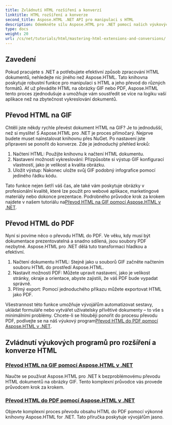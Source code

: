 ```yaml
---
title: Zvládnutí HTML rozšíření a konverzí
linktitle: HTML rozšíření a konverze
second_title: Aspose.HTML .NET API pro manipulaci s HTML
description: Odemkněte sílu Aspose.HTML pro .NET pomocí našich výukových programů o převodu HTML na GIF a PDF. Transformujte své dokumenty bez námahy.
type: docs
weight: 20
url: /cs/net/tutorials/html/mastering-html-extensions-and-conversions/
---
```


## Zavedení

Pokud pracujete s .NET a potřebujete efektivní způsob zpracování HTML dokumentů, nehledejte nic jiného než Aspose.HTML. Tato knihovna poskytuje robustní funkce pro manipulaci s HTML a jeho převod do různých formátů. Ať už převádíte HTML na obrázky GIF nebo PDF, Aspose.HTML tento proces zjednodušuje a umožňuje vám soustředit se více na logiku vaší aplikace než na zbytečnost vykreslování dokumentů.

## Převod HTML na GIF
Chtěli jste někdy rychle převést dokument HTML na GIF? Je to jednodušší, než si myslíte! S Aspose.HTML pro .NET je proces přímočarý. Nejprve budete muset nainstalovat knihovnu přes NuGet. Po nastavení jste připraveni se ponořit do konverze. Zde je jednoduchý přehled kroků:

1. Načtení HTML: Použijte knihovnu k načtení HTML dokumentu.
2. Nastavení možností vykreslování: Přizpůsobte si výstup GIF konfigurací vlastností, jako je velikost a kvalita obrázku.
3. Uložit výstup: Nakonec uložte svůj GIF podobný infografice pomocí jediného řádku kódu.

 Tato funkce nejen šetří váš čas, ale také vám poskytuje obrázky v profesionální kvalitě, které lze použít pro webové aplikace, marketingové materiály nebo dokonce prezentace. Podrobného průvodce krok za krokem najdete v našem tutoriálu na[Převod HTML na GIF pomocí Aspose.HTML v .NET](./converting-html-to-gif/).

## Převod HTML do PDF
Nyní si povíme něco o převodu HTML do PDF. Ve věku, kdy musí být dokumentace prezentovatelná a snadno sdílená, jsou soubory PDF nezbytné. Aspose.HTML pro .NET dělá tuto transformaci hladkou a efektivní. 

1. Načtení dokumentu HTML: Stejně jako u souborů GIF začněte načtením souboru HTML do prostředí Aspose.HTML.
2. Nastavit možnosti PDF: Můžete upravit nastavení, jako je velikost stránky, okraje a orientace, abyste zajistili, že váš PDF bude vypadat správně.
3. Přímý export: Pomocí jednoduchého příkazu můžete exportovat HTML jako PDF. 

Všestrannost této funkce umožňuje vývojářům automatizovat sestavy, ukládat formuláře nebo vytvářet uživatelsky přívětivé dokumenty – to vše s minimálními problémy. Chcete-li se hlouběji ponořit do procesu převodu PDF, podívejte se na náš výukový program[Převod HTML do PDF pomocí Aspose.HTML v .NET](./converting-html-to-pdf/).

## Zvládnutí výukových programů pro rozšíření a konverze HTML
### [ Převod HTML na GIF pomocí Aspose.HTML v .NET](./converting-html-to-gif/)
Naučte se používat Aspose.HTML pro .NET k bezproblémovému převodu HTML dokumentů na obrázky GIF. Tento komplexní průvodce vás provede průvodcem krok za krokem.
### [Převod HTML do PDF pomocí Aspose.HTML v .NET](./converting-html-to-pdf/)
Objevte komplexní proces převodu obsahu HTML do PDF pomocí výkonné knihovny Aspose.HTML for .NET. Tato příručka poskytuje vývojářům jasno.